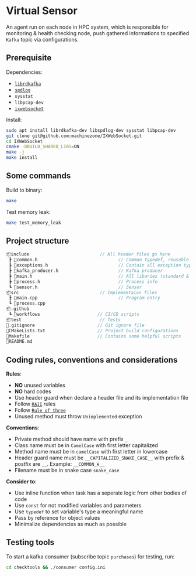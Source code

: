 # Virtual Sensor

An agent run on each node in HPC system, which is responsible for monitoring & health checking node, push gathered informations to specified `Kafka` topic via configurations.

## Prerequisite

Dependencies:

- [`librdkafka`](https://github.com/confluentinc/librdkafka)
- [`spdlog`](https://github.com/gabime/spdlog)
- `sysstat`
- `libpcap-dev`
- [`ixwebsocket`](https://machinezone.github.io/IXWebSocket/build/)

Install:

```bash
sudo apt install librdkafka-dev libspdlog-dev sysstat libpcap-dev
git clone git@github.com:machinezone/IXWebSocket.git
cd IXWebSocket
cmake -DBUILD_SHARED_LIBS=ON
make -j
make install
```

## Some commands

Build to binary:

```bash
make
```

Test memory leak:

```bash
make test_memory_leak
```

## Project structure

```cpp
📦include                           // All header files go here
 ┣ 📜common.h                               // Common typedef, reusable functions and classes
 ┣ 📜exceptions.h                           // Contain all exception types
 ┣ 📜kafka_producer.h                       // Kafka producer
 ┣ 📜main.h                                 // All libaries (standard & 3rd-party) was included here
 ┣ 📜process.h                              // Process info
 ┗ 📜sensor.h                               // Sensor
📦src                               // Implementaion files
 ┣ 📜main.cpp                               // Program entry
 ┗ 📜process.cpp                            
📦.github
 ┗ 📂workflows                      // CI/CD scripts
📦test                              // Tests
📜.gitignore                        // Git ignore file
📜CMakeLists.txt                    // Project build configurations
📜Makefile                          // Contains some helpful scripts
📜README.md
```

## Coding rules, conventions and considerations

**Rules**:

- **NO** unused variables
- **NO** hard codes
- Use header guard when declare a header file and its implementation file
- Follow [`RAII`](https://en.wikipedia.org/wiki/Resource_acquisition_is_initialization) rules
- Follow [`Rule of three`](https://en.wikipedia.org/wiki/Rule_of_three_%28C++_programming%29)
- Unused method must throw `Unimplemented` exception

**Conventions**:

- Private method should have name with prefix `_`
- Class name must be in `CamelCase` with first letter capitalized
- Method name must be in `camelCase` with first letter in lowercase
- Header guard name must be `__CAPITALIZED_SNAKE_CASE__` with prefix & postfix are `__`. Example: `__COMMON_H__`
- Filename must be in snake case `snake_case`

**Consider to**:

- Use inline function when task has a seperate logic from other bodies of code
- Use `const` for not modified variables and parameters
- Use `typedef` to set variable's type a meaningful name
- Pass by reference for object values
- Minimalize dependencies as much as possible

## Testing tools

To start a kafka consumer (subscribe topic `purchases`) for testing, run:

```bash
cd checktools && ./consumer config.ini
```

